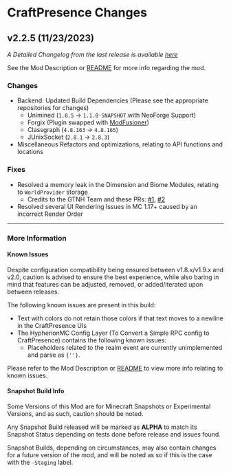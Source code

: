 # CraftPresence Changes

## v2.2.5 (11/23/2023)

_A Detailed Changelog from the last release is
available [here](https://gitlab.com/CDAGaming/CraftPresence/-/compare/release%2Fv2.2.4...release%2Fv2.2.5)_

See the Mod Description or [README](https://gitlab.com/CDAGaming/CraftPresence) for more info regarding the mod.

### Changes

* Backend: Updated Build Dependencies (Please see the appropriate repositories for changes)
    * Unimined (`1.0.5` -> `1.1.0-SNAPSHOT` with NeoForge Support)
    * Forgix (Plugin swapped with [ModFusioner](https://github.com/firstdarkdev/modfusioner))
    * Classgraph (`4.8.163` -> `4.8.165`)
    * JUnixSocket (`2.8.1` -> `2.8.3`)
* Miscellaneous Refactors and optimizations, relating to API functions and locations

### Fixes

* Resolved a memory leak in the Dimension and Biome Modules, relating to `WorldProvider` storage
    * Credits to the GTNH Team and these
      PRs: [#1](https://gitlab.com/CDAGaming/CraftPresence/-/merge_requests/115), [#2](https://github.com/GTNewHorizons/CraftPresence/pull/2)
* Resolved several UI Rendering Issues in MC 1.17+ caused by an incorrect Render Order

___

### More Information

#### Known Issues

Despite configuration compatibility being ensured between v1.8.x/v1.9.x and v2.0,
caution is advised to ensure the best experience, while also baring in mind that features can be adjusted, removed, or
added/iterated upon between releases.

The following known issues are present in this build:

* Text with colors do not retain those colors if that text moves to a newline in the CraftPresence UIs
* The HypherionMC Config Layer (To Convert a Simple RPC config to CraftPresence) contains the following known issues:
    * Placeholders related to the realm event are currently unimplemented and parse as `{''}`.

Please refer to the Mod Description or [README](https://gitlab.com/CDAGaming/CraftPresence) to view more info relating
to known issues.

#### Snapshot Build Info

Some Versions of this Mod are for Minecraft Snapshots or Experimental Versions, and as such, caution should be noted.

Any Snapshot Build released will be marked as **ALPHA** to match its Snapshot Status depending on tests done before
release
and issues found.

Snapshot Builds, depending on circumstances, may also contain changes for a future version of the mod, and will be noted
as so if this is the case with the `-Staging` label.
